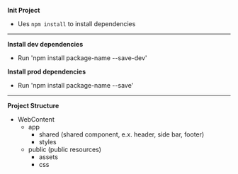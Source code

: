 **Init Project**

- Ues `npm install` to install dependencies

**************
**Install dev dependencies**
- Run 'npm install package-name --save-dev'

**Install prod dependencies**
- Run 'npm install package-name --save'

***********
**Project Structure**

- WebContent
	- app
		- shared (shared component, e.x. header, side bar, footer)
		- styles 	 	
	- public (public resources)
		- assets
		- css